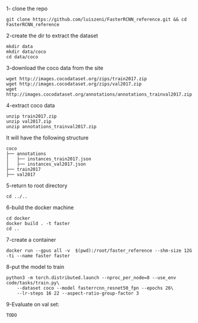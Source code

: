 
1- clone the repo
```
git clone https://github.com/luiszeni/FasterRCNN_reference.git && cd FasterRCNN_reference
```

2-create the dir to extract the dataset
```
mkdir data
mkdir data/coco
cd data/coco 
```

3-download the coco data from the site
```
wget http://images.cocodataset.org/zips/train2017.zip
wget http://images.cocodataset.org/zips/val2017.zip
wget http://images.cocodataset.org/annotations/annotations_trainval2017.zip
```

4-extract coco data
```
unzip train2017.zip
unzip val2017.zip
unzip annotations_trainval2017.zip
```


It will have the following structure
  ```
  coco
  ├── annotations
  │   ├── instances_train2017.json
  │   ├── instances_val2017.json
  ├── train2017
  ├── val2017
  ```

5-return to root directory
```
cd ../..
```


6-build the docker machine
```
cd docker
docker build . -t faster
cd ..
```

7-create a container
```
docker run --gpus all -v  $(pwd):/root/faster_reference --shm-size 12G -ti --name faster faster
```

8-put the model to train
```
python3 -m torch.distributed.launch --nproc_per_node=8 --use_env code/tasks/train.py\
    --dataset coco --model fasterrcnn_resnet50_fpn --epochs 26\
    --lr-steps 16 22 --aspect-ratio-group-factor 3
```

9-Evaluate on val set:
```
TODO
```
